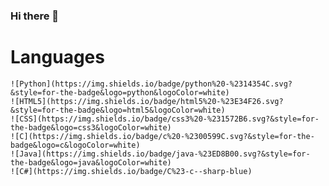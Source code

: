 ### Hi there 👋

# Languages
    ![Python](https://img.shields.io/badge/python%20-%2314354C.svg?&style=for-the-badge&logo=python&logoColor=white)
    ![HTML5](https://img.shields.io/badge/html5%20-%23E34F26.svg?&style=for-the-badge&logo=html5&logoColor=white)
    ![CSS](https://img.shields.io/badge/css3%20-%231572B6.svg?&style=for-the-badge&logo=css3&logoColor=white)
    ![C](https://img.shields.io/badge/c%20-%2300599C.svg?&style=for-the-badge&logo=c&logoColor=white)
    ![Java](https://img.shields.io/badge/java-%23ED8B00.svg?&style=for-the-badge&logo=java&logoColor=white)
    ![C#](https://img.shields.io/badge/C%23-c--sharp-blue)
<!--
**l-io/l-io** is a ✨ _special_ ✨ repository because its `README.md` (this file) appears on your GitHub profile.

Here are some ideas to get you started:

- 🔭 I’m currently working on ...
- 🌱 I’m currently learning ...
- 👯 I’m looking to collaborate on ...
- 🤔 I’m looking for help with ...
- 💬 Ask me about ...
- 📫 How to reach me: ...
- 😄 Pronouns: ...
- ⚡ Fun fact: ...
-->
